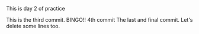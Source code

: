 This is day 2 of practice

This is the third commit. BINGO!!
4th commit
The last and final commit. Let's delete some lines too. 
